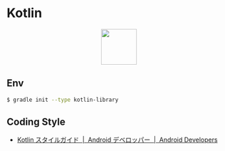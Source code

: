# Kotlin

<p align="center">
<img width="80" src='https://cdn.jsdelivr.net/gh/devicons/devicon/icons/kotlin/kotlin-original-wordmark.svg'>
</p>

## Env

```sh
$ gradle init --type kotlin-library
```

## Coding Style
- [Kotlin スタイルガイド  |  Android デベロッパー  |  Android Developers](https://developer.android.com/kotlin/style-guide)